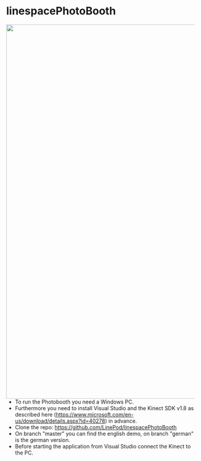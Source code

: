 # linespacePhotoBooth

<img src="braillecalender.png" align="left" width="1000" >

- To run the Photobooth you need a Windows PC.
- Furthermore you need to install Visual Studio and the Kinect SDK v1.8 as described here (https://www.microsoft.com/en-us/download/details.aspx?id=40278) in advance.
- Clone the repo: https://github.com/LinePod/linespacePhotoBooth
- On branch "master" you can find the english demo, on branch "german" is the german version.
- Before starting the application from Visual Studio connect the Kinect to the PC.

